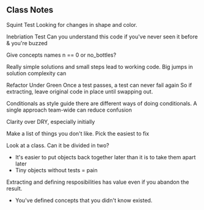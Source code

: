 ## Class Notes

Squint Test
  Looking for changes in shape and color. 

Inebriation Test
  Can you understand this code if you've never seen it before & you're buzzed

Give concepts names
  n == 0
  or
  no_bottles?

Really simple solutions and small steps lead to working code.
Big jumps in solution complexity can

Refactor Under Green
  Once a test passes, a test can never fail again 
  So if extracting, leave original code in place until swapping out.

Conditionals as style guide
  there are different ways of doing conditionals. A single approach team-wide can reduce confusion

Clarity over DRY, especially initially

Make a list of things you don't like.
Pick the easiest to fix

Look at a class. Can it be divided in two?
  - It's easier to put objects back together later than it is to take them apart later
  - Tiny objects without tests = pain

Extracting and defining resposibilities has value even if you abandon the result.
  - You've defined concepts that you didn't know existed. 
